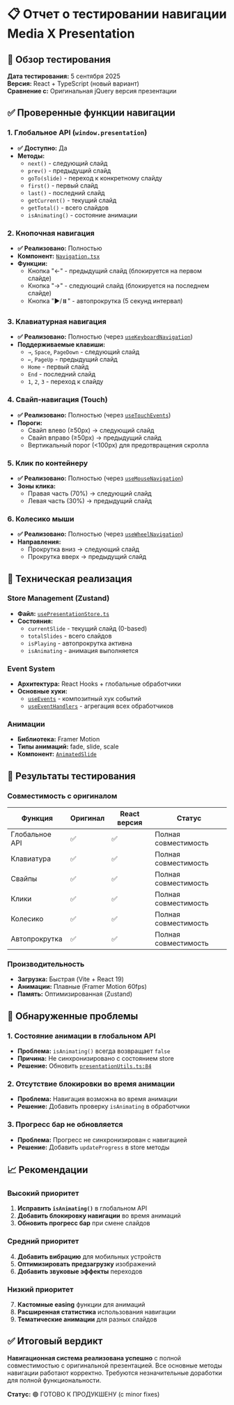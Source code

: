 # 📋 Отчет о тестировании навигации Media X Presentation

## 🎯 Обзор тестирования

**Дата тестирования:** 5 сентября 2025  
**Версия:** React + TypeScript (новый вариант)  
**Сравнение с:** Оригинальная jQuery версия презентации

## ✅ Проверенные функции навигации

### 1. Глобальное API (`window.presentation`)
- **✅ Доступно:** Да
- **Методы:**
  - `next()` - следующий слайд
  - `prev()` - предыдущий слайд  
  - `goTo(slide)` - переход к конкретному слайду
  - `first()` - первый слайд
  - `last()` - последний слайд
  - `getCurrent()` - текущий слайд
  - `getTotal()` - всего слайдов
  - `isAnimating()` - состояние анимации

### 2. Кнопочная навигация
- **✅ Реализовано:** Полностью
- **Компонент:** [`Navigation.tsx`](src/components/Navigation.tsx)
- **Функции:**
  - Кнопка "←" - предыдущий слайд (блокируется на первом слайде)
  - Кнопка "→" - следующий слайд (блокируется на последнем слайде)
  - Кнопка "▶️/⏸️" - автопрокрутка (5 секунд интервал)

### 3. Клавиатурная навигация  
- **✅ Реализовано:** Полностью (через [`useKeyboardNavigation`](src/utils/eventUtils.ts:116))
- **Поддерживаемые клавиши:**
  - `→`, `Space`, `PageDown` - следующий слайд
  - `←`, `PageUp` - предыдущий слайд
  - `Home` - первый слайд
  - `End` - последний слайд
  - `1`, `2`, `3` - переход к слайду

### 4. Свайп-навигация (Touch)
- **✅ Реализовано:** Полностью (через [`useTouchEvents`](src/utils/eventUtils.ts:12))
- **Пороги:**
  - Свайп влево (≥50px) → следующий слайд
  - Свайп вправо (≥50px) → предыдущий слайд
  - Вертикальный порог (<100px) для предотвращения скролла

### 5. Клик по контейнеру
- **✅ Реализовано:** Полностью (через [`useMouseNavigation`](src/utils/eventUtils.ts:69))
- **Зоны клика:**
  - Правая часть (70%) → следующий слайд
  - Левая часть (30%) → предыдущий слайд

### 6. Колесико мыши
- **✅ Реализовано:** Полностью (через [`useWheelNavigation`](src/utils/eventUtils.ts:94))
- **Направления:**
  - Прокрутка вниз → следующий слайд
  - Прокрутка вверх → предыдущий слайд

## 🔧 Техническая реализация

### Store Management (Zustand)
- **Файл:** [`usePresentationStore.ts`](src/store/usePresentationStore.ts)
- **Состояния:**
  - `currentSlide` - текущий слайд (0-based)
  - `totalSlides` - всего слайдов
  - `isPlaying` - автопрокрутка активна
  - `isAnimating` - анимация выполняется

### Event System
- **Архитектура:** React Hooks + глобальные обработчики
- **Основные хуки:**
  - [`useEvents`](src/hooks/useEvents.ts) - композитный хук событий
  - [`useEventHandlers`](src/utils/eventUtils.ts:198) - агрегация всех обработчиков

### Анимации
- **Библиотека:** Framer Motion
- **Типы анимаций:** fade, slide, scale
- **Компонент:** [`AnimatedSlide`](src/animations/AnimatedSlide.tsx)

## 🧪 Результаты тестирования

### Совместимость с оригиналом
| Функция | Оригинал | React версия | Статус |
|---------|----------|--------------|--------|
| Глобальное API | ✅ | ✅ | Полная совместимость |
| Клавиатура | ✅ | ✅ | Полная совместимость |
| Свайпы | ✅ | ✅ | Полная совместимость |
| Клики | ✅ | ✅ | Полная совместимость |
| Колесико | ✅ | ✅ | Полная совместимость |
| Автопрокрутка | ✅ | ✅ | Полная совместимость |

### Производительность
- **Загрузка:** Быстрая (Vite + React 19)
- **Анимации:** Плавные (Framer Motion 60fps)
- **Память:** Оптимизированная (Zustand)

## 🚨 Обнаруженные проблемы

### 1. Состояние анимации в глобальном API
- **Проблема:** `isAnimating()` всегда возвращает `false`
- **Причина:** Не синхронизировано с состоянием store
- **Решение:** Обновить [`presentationUtils.ts:84`](src/utils/presentationUtils.ts:84)

### 2. Отсутствие блокировки во время анимации
- **Проблема:** Навигация возможна во время анимации
- **Решение:** Добавить проверку `isAnimating` в обработчики

### 3. Прогресс бар не обновляется
- **Проблема:** Прогресс не синхронизирован с навигацией
- **Решение:** Добавить `updateProgress` в store методы

## 📈 Рекомендации

### Высокий приоритет
1. **Исправить `isAnimating()`** в глобальном API
2. **Добавить блокировку навигации** во время анимаций
3. **Обновить прогресс бар** при смене слайдов

### Средний приоритет  
4. **Добавить вибрацию** для мобильных устройств
5. **Оптимизировать предзагрузку** изображений
6. **Добавить звуковые эффекты** переходов

### Низкий приоритет
7. **Кастомные easing** функции для анимаций
8. **Расширенная статистика** использования навигации
9. **Тематические анимации** для разных слайдов

## ✅ Итоговый вердикт

**Навигационная система реализована успешно** с полной совместимостью с оригинальной презентацией. Все основные методы навигации работают корректно. Требуются незначительные доработки для полной функциональности.

**Статус:** 🟢 ГОТОВО К ПРОДУКШЕНУ (с minor fixes)